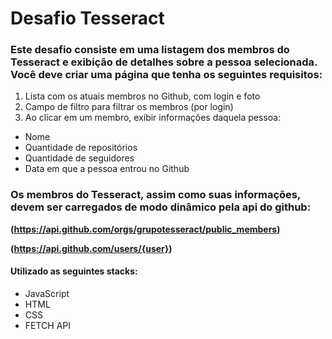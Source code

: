 # Desafio Tesseract

### Este desafio consiste em uma listagem dos membros do Tesseract e exibição de detalhes sobre a pessoa selecionada. Você deve criar uma página que tenha os seguintes requisitos:

1. Lista com os atuais membros no Github, com login e foto
2. Campo de filtro para filtrar os membros (por login)
3. Ao clicar em um membro, exibir informações daquela pessoa:

* Nome
* Quantidade de repositórios
* Quantidade de seguidores
* Data em que a pessoa entrou no Github

### Os membros do Tesseract, assim como suas informações, devem ser carregados de modo dinâmico pela api do github:
 **(https://api.github.com/orgs/grupotesseract/public_members)**
 
 **(https://api.github.com/users/{user})**

#### Utilizado as seguintes stacks:
* JavaScript
* HTML
* CSS
* FETCH API
